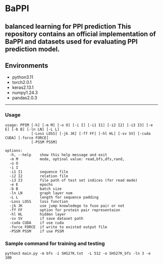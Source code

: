 # BaPPI
balanced learning for PPI prediction
This repository contains an official implementation of BaPPI and datasets used for evaluating PPI prediction model.
----
## Environments
- python3.11
- torch2.0.1
- keras2.13.1
- numpy1.24.3
- pandas2.0.3
----
### Usage
```
usage: PPIM [-h] [-m M] [-o O] [-i I] [-i1 I1] [-i2 I2] [-i3 I3] [-e E] [-b B] [-ln LN] [-L L]
            [-Loss LOSS] [-jk JK] [-ff FF] [-hl HL] [-sv SV] [-cuda CUDA] [-force FORCE]
            [-PSSM PSSM]

options:
  -h, --help    show this help message and exit
  -m M          mode, optinal value: read,bfs,dfs,rand,
  -o O
  -i I
  -i1 I1        sequence file
  -i2 I2        relation file
  -i3 I3        file path of test set indices (for read mode)
  -e E          epochs
  -b B          batch size
  -ln LN        graph layer num
  -L L          length for sequence padding
  -Loss LOSS    loss function
  -jk JK        use jump knowledege to fuse pair or not
  -ff FF        option for protein pair representaion
  -hl HL        hidden layer
  -sv SV        if save dataset path
  -cuda CUDA    if use cuda
  -force FORCE  if write to existed output file
  -PSSM PSSM    if use PSSM
```
### Sample command for training and testing
```
python3 main.py -m bfs -i SHS27K.txt  -L 512 -o SHS27K_bfs -ln 3 -e 100
